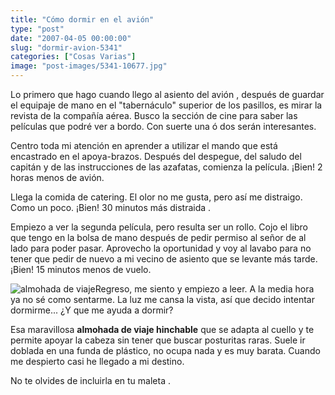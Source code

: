 ```yaml
---
title: "Cómo dormir en el avión"
type: "post"
date: "2007-04-05 00:00:00"
slug: "dormir-avion-5341"
categories: ["Cosas Varias"]
image: "post-images/5341-10677.jpg"
---
```


Lo primero que hago cuando llego al asiento del avión , después de guardar el equipaje de mano en el "tabernáculo" superior de los pasillos, es mirar la revista de la compañía aérea. Busco la sección de cine para saber las películas que podré ver a bordo. Con suerte una ó dos serán interesantes.

Centro toda mi atención en aprender a utilizar el mando que está encastrado en el apoya-brazos. Después del despegue, del saludo del capitán y de las instrucciones de las azafatas, comienza la película. ¡Bien! 2 horas menos de avión.

Llega la comida de catering. El olor no me gusta, pero así me distraigo. Como un poco. ¡Bien! 30 minutos más distraida .

Empiezo a ver la segunda película, pero resulta ser un rollo. Cojo el libro que tengo en la bolsa de mano después de pedir permiso al señor de al lado para poder pasar. Aprovecho la oportunidad y voy al lavabo para no tener que pedir de nuevo a mi vecino de asiento que se levante más tarde. ¡Bien! 15 minutos menos de vuelo.

![almohada de viaje](post-images/5341-10677.jpg "almohada de viaje")Regreso, me siento y empiezo a leer. A la media hora ya no sé como sentarme. La luz me cansa la vista, así que decido intentar dormirme... ¿Y que me ayuda a dormir?

Esa maravillosa **almohada de viaje hinchable** que se adapta al cuello y te permite apoyar la cabeza sin tener que buscar posturitas raras. Suele ir doblada en una funda de plástico, no ocupa nada y es muy barata. Cuando me despierto casi he llegado a mi destino.

No te olvides de incluirla en tu maleta .